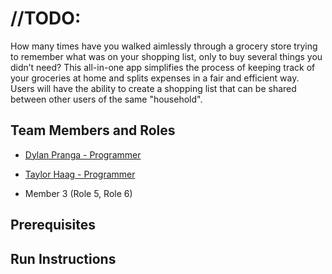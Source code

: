 # //TODO:

How many times have you walked aimlessly through a grocery store trying to remember what was on your shopping list, only to buy several things you didn’t need? This all-in-one app simplifies the process of keeping track of your groceries at home and splits expenses in a fair and efficient way. Users will have the ability to create a shopping list that can be shared between other users of the same "household".

## Team Members and Roles

* [Dylan Pranga - Programmer](https://github.com/prangad/CIS350-HW2-PRANGA)
* [Taylor Haag - Programmer](https://github.com/haagta/CIS350-HW2-HAAG)

* Member 3 (Role 5, Role 6)

## Prerequisites

## Run Instructions
